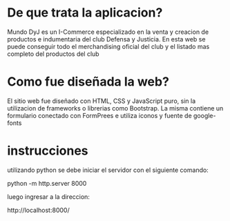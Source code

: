 # De que trata la aplicacion?

Mundo DyJ es un I-Commerce especializado en la venta y creacion de productos e indumentaria del club Defensa y Justicia. En esta web se puede conseguir todo el merchandising oficial del club y el listado mas completo del productos del club


# Como fue diseñada la web?

El sitio web fue diseñado con HTML, CSS y JavaScript puro, sin la utilizacion de frameworks o librerias como Bootstrap. 
La misma contiene un formulario conectado con FormPrees e utiliza iconos y fuente de google-fonts



# instrucciones 

utilizando python se debe iniciar el servidor con el siguiente comando:

python -m http.server 8000

luego ingresar a la direccion:

http://localhost:8000/